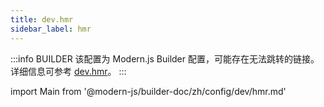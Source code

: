```yaml
---
title: dev.hmr
sidebar_label: hmr
---
```


:::info BUILDER
该配置为 Modern.js Builder 配置，可能存在无法跳转的链接。详细信息可参考 [dev.hmr](https://modernjs.dev/builder/zh/api/config-dev.html#dev-hmr)。
:::

import Main from '@modern-js/builder-doc/zh/config/dev/hmr.md'

<Main />
